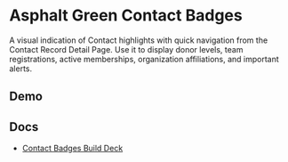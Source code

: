# Asphalt Green Contact Badges

A visual indication of Contact highlights with quick navigation from the Contact Record Detail Page. Use it to display donor levels, team registrations, active memberships, organization affiliations, and important alerts.

## Demo

## Docs

- [Contact Badges Build Deck](https://asphaltgreenues.sharepoint.com/:w:/s/IT/ESfL_L2IguVFrwBtUrWc9UYBBufk1c3zjcI2I3Q4KZIBfg?e=tgM3pM)

